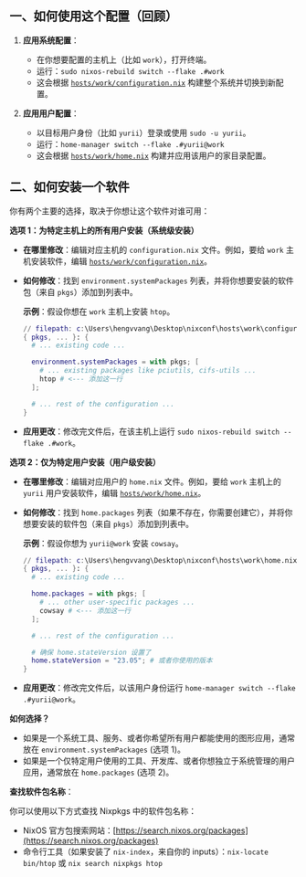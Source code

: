 ## 一、如何使用这个配置（回顾）

1.  **应用系统配置**：
    -   在你想要配置的主机上（比如 `work`），打开终端。
    -   运行：`sudo nixos-rebuild switch --flake .#work`
    -   这会根据 [`hosts/work/configuration.nix`](hosts/work/configuration.nix ) 构建整个系统并切换到新配置。

2.  **应用用户配置**：
    -   以目标用户身份（比如 `yurii`）登录或使用 `sudo -u yurii`。
    -   运行：`home-manager switch --flake .#yurii@work`
    -   这会根据 [`hosts/work/home.nix`](hosts/work/home.nix ) 构建并应用该用户的家目录配置。

## 二、如何安装一个软件

你有两个主要的选择，取决于你想让这个软件对谁可用：

**选项 1：为特定主机上的所有用户安装（系统级安装）**

-   **在哪里修改**：编辑对应主机的 `configuration.nix` 文件。例如，要给 `work` 主机安装软件，编辑 [`hosts/work/configuration.nix`](hosts/work/configuration.nix )。
-   **如何修改**：找到 `environment.systemPackages` 列表，并将你想要安装的软件包（来自 `pkgs`）添加到列表中。

    **示例**：假设你想在 `work` 主机上安装 `htop`。

    ```nix
    // filepath: c:\Users\hengvvang\Desktop\nixconf\hosts\work\configuration.nix
    { pkgs, ... }: {
      # ... existing code ...

      environment.systemPackages = with pkgs; [
        # ... existing packages like pciutils, cifs-utils ...
        htop # <--- 添加这一行
      ];

      # ... rest of the configuration ...
    }
    ```

-   **应用更改**：修改完文件后，在该主机上运行 `sudo nixos-rebuild switch --flake .#work`。

**选项 2：仅为特定用户安装（用户级安装）**

-   **在哪里修改**：编辑对应用户的 `home.nix` 文件。例如，要给 `work` 主机上的 `yurii` 用户安装软件，编辑 [`hosts/work/home.nix`](hosts/work/home.nix )。
-   **如何修改**：找到 `home.packages` 列表（如果不存在，你需要创建它），并将你想要安装的软件包（来自 `pkgs`）添加到列表中。

    **示例**：假设你想为 `yurii@work` 安装 `cowsay`。

    ```nix
    // filepath: c:\Users\hengvvang\Desktop\nixconf\hosts\work\home.nix
    { pkgs, ... }: {
      # ... existing code ...

      home.packages = with pkgs; [
        # ... other user-specific packages ...
        cowsay # <--- 添加这一行
      ];

      # ... rest of the configuration ...

      # 确保 home.stateVersion 设置了
      home.stateVersion = "23.05"; # 或者你使用的版本
    }
    ```

-   **应用更改**：修改完文件后，以该用户身份运行 `home-manager switch --flake .#yurii@work`。

**如何选择？**

-   如果是一个系统工具、服务、或者你希望所有用户都能使用的图形应用，通常放在 `environment.systemPackages` (选项 1)。
-   如果是一个仅特定用户使用的工具、开发库、或者你想独立于系统管理的用户应用，通常放在 `home.packages` (选项 2)。

**查找软件包名称**：

你可以使用以下方式查找 Nixpkgs 中的软件包名称：
-   NixOS 官方包搜索网站：[https://search.nixos.org/packages](https://search.nixos.org/packages)
-   命令行工具（如果安装了 `nix-index`，来自你的 inputs）：`nix-locate bin/htop` 或 `nix search nixpkgs htop`
